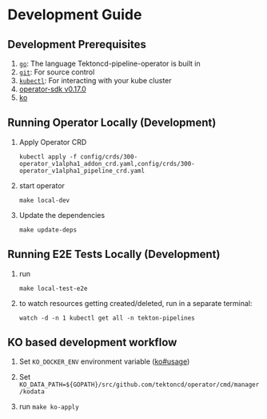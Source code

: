# Development Guide

## Development Prerequisites
1. [`go`](https://golang.org/doc/install): The language Tektoncd-pipeline-operator is
   built in
1. [`git`](https://help.github.com/articles/set-up-git/): For source control
1. [`kubectl`](https://kubernetes.io/docs/tasks/tools/install-kubectl/): For
   interacting with your kube cluster
1. [operator-sdk v0.17.0](https://github.com/operator-framework/operator-sdk)
1. [ko](https://github.com/google/ko#installation)


## Running Operator Locally (Development)

1. Apply Operator CRD

    `kubectl apply -f config/crds/300-operator_v1alpha1_addon_crd.yaml,config/crds/300-operator_v1alpha1_pipeline_crd.yaml`

1. start operator

    `make local-dev`

1. Update the dependencies

    `make update-deps`

## Running E2E Tests Locally (Development)

1. run

    `make local-test-e2e`

1. to watch resources getting created/deleted, run in a separate terminal:

    `watch -d -n 1 kubectl get all -n tekton-pipelines`

## KO based development workflow

1. Set `KO_DOCKER_ENV` environment variable ([ko#usage](https://github.com/google/ko#usage))

1. Set `KO_DATA_PATH=${GOPATH}/src/github.com/tektoncd/operator/cmd/manager/kodata`

1. run `make ko-apply`

